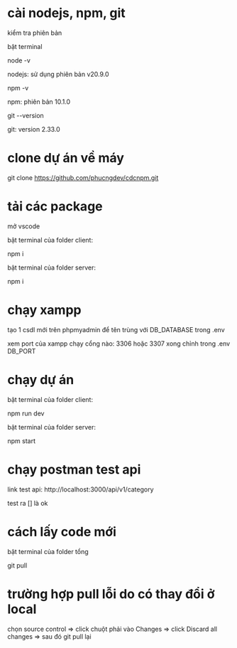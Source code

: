 # cài nodejs, npm, git

kiểm tra phiên bản

bật terminal

node -v

nodejs: sử dụng phiên bản v20.9.0

npm -v

npm: phiên bản 10.1.0

git --version

git: version 2.33.0

# clone dự án về máy

git clone https://github.com/phucngdev/cdcnpm.git

# tải các package

mở vscode

bật terminal của folder client:

npm i

bật terminal của folder server:

npm i

# chạy xampp

tạo 1 csdl mới trên phpmyadmin để tên trùng với DB_DATABASE trong .env

xem port của xampp chạy cổng nào: 3306 hoặc 3307 xong chỉnh trong .env DB_PORT

# chạy dự án

bật terminal của folder client:

npm run dev

bật terminal của folder server:

npm start

# chạy postman test api

link test api: http://localhost:3000/api/v1/category

test ra [] là ok

# cách lấy code mới

bật terminal của folder tổng

git pull

# trường hợp pull lỗi do có thay đổi ở local

chọn source control => click chuột phải vào Changes => click Discard all changes => sau đó git pull lại
